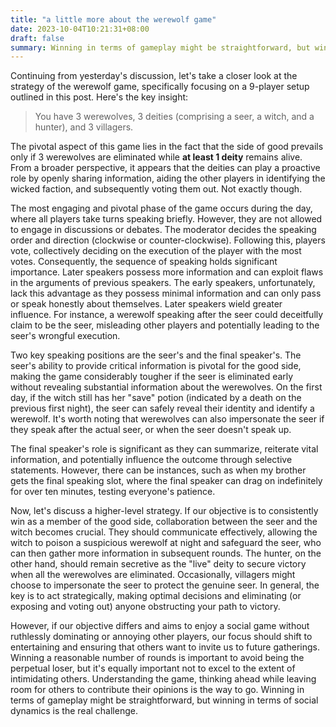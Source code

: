 ```yaml
---
title: "a little more about the werewolf game"
date: 2023-10-04T10:21:31+08:00
draft: false
summary: Winning in terms of gameplay might be straightforward, but winning in terms of social dynamics is the real challenge.
---
```


Continuing from yesterday's discussion, let's take a closer look at the strategy of the werewolf game, specifically focusing on a 9-player setup outlined in this post. Here's the key insight:

> You have 3 werewolves, 3 deities (comprising a seer, a witch, and a hunter), and 3 villagers.

The pivotal aspect of this game lies in the fact that the side of good prevails only if 3 werewolves are eliminated while **at least 1 deity** remains alive. From a broader perspective, it appears that the deities can play a proactive role by openly sharing information, aiding the other players in identifying the wicked faction, and subsequently voting them out. Not exactly though.

The most engaging and pivotal phase of the game occurs during the day, where all players take turns speaking briefly. However, they are not allowed to engage in discussions or debates. The moderator decides the speaking order and direction (clockwise or counter-clockwise). Following this, players vote, collectively deciding on the execution of the player with the most votes. Consequently, the sequence of speaking holds significant importance. Later speakers possess more information and can exploit flaws in the arguments of previous speakers. The early speakers, unfortunately, lack this advantage as they possess minimal information and can only pass or speak honestly about themselves. Later speakers wield greater influence. For instance, a werewolf speaking after the seer could deceitfully claim to be the seer, misleading other players and potentially leading to the seer's wrongful execution.

Two key speaking positions are the seer's and the final speaker's. The seer's ability to provide critical information is pivotal for the good side, making the game considerably tougher if the seer is eliminated early without revealing substantial information about the werewolves. On the first day, if the witch still has her "save" potion (indicated by a death on the previous first night), the seer can safely reveal their identity and identify a werewolf. It's worth noting that werewolves can also impersonate the seer if they speak after the actual seer, or when the seer doesn't speak up.

The final speaker's role is significant as they can summarize, reiterate vital information, and potentially influence the outcome through selective statements. However, there can be instances, such as when my brother gets the final speaking slot, where the final speaker can drag on indefinitely for over ten minutes, testing everyone's patience.

Now, let's discuss a higher-level strategy. If our objective is to consistently win as a member of the good side, collaboration between the seer and the witch becomes crucial. They should communicate effectively, allowing the witch to poison a suspicious werewolf at night and safeguard the seer, who can then gather more information in subsequent rounds. The hunter, on the other hand, should remain secretive as the "live" deity to secure victory when all the werewolves are eliminated. Occasionally, villagers might choose to impersonate the seer to protect the genuine seer. In general, the key is to act strategically, making optimal decisions and eliminating (or exposing and voting out) anyone obstructing your path to victory.

However, if our objective differs and aims to enjoy a social game without ruthlessly dominating or annoying other players, our focus should shift to entertaining and ensuring that others want to invite us to future gatherings. Winning a reasonable number of rounds is important to avoid being the perpetual loser, but it's equally important not to excel to the extent of intimidating others. Understanding the game, thinking ahead while leaving room for others to contribute their opinions is the way to go. Winning in terms of gameplay might be straightforward, but winning in terms of social dynamics is the real challenge.
